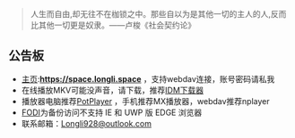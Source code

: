 > 人生而自由,却无往不在枷锁之中。那些自以为是其他一切的主人的人,反而比其他一切更是奴隶。——卢梭《社会契约论》

## 公告板
- [主页](https://space.longli.space/ "Space Capsule"):**https://space.longli.space** ，支持webdav连接，账号密码请私我 
- 在线播放MKV可能没声音，请下载，推荐[IDM下载器](https://idmhelp.github.io/ "IDM教程") 
- 播放器电脑推荐[PotPlayer](https://potplayer.org/ "PotPlayer") ，手机推荐MX播放器，webdav推荐nplayer 
- [FODI](https://longli928.github.io/FODI/ "FODI")为备份访问不支持 IE 和 UWP 版 EDGE 浏览器
- 联系邮箱：Longli928@outlook.com 

